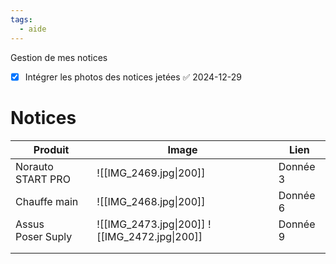 ```yaml
---
tags:
  - aide
---
```

Gestion de mes notices

- [x] Intégrer les photos des notices jetées ✅ 2024-12-29




# Notices 

| Produit              | Image                                          | Lien     |
| -------------------- | ---------------------------------------------- | -------- |
| Norauto START PRO    | ![[IMG_2469.jpg\|200]]                         | Donnée 3 |
| Chauffe main         | ![[IMG_2468.jpg\|200]]                         | Donnée 6 |
| Assus<br>Poser Suply | ![[IMG_2473.jpg\|200]]  ![[IMG_2472.jpg\|200]] | Donnée 9 |
|                      |                                                |          |
|                      |                                                |          |


